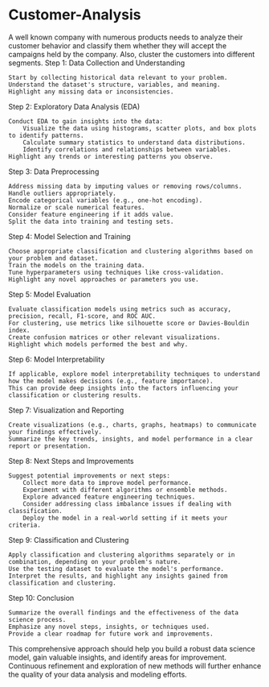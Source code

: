 # Customer-Analysis
A well known company with numerous products needs to analyze their customer behavior and classify them whether they will accept the campaigns held by the company. Also, cluster the customers into different segments.
Step 1: Data Collection and Understanding

    Start by collecting historical data relevant to your problem.
    Understand the dataset's structure, variables, and meaning.
    Highlight any missing data or inconsistencies.

Step 2: Exploratory Data Analysis (EDA)

    Conduct EDA to gain insights into the data:
        Visualize the data using histograms, scatter plots, and box plots to identify patterns.
        Calculate summary statistics to understand data distributions.
        Identify correlations and relationships between variables.
    Highlight any trends or interesting patterns you observe.

Step 3: Data Preprocessing

    Address missing data by imputing values or removing rows/columns.
    Handle outliers appropriately.
    Encode categorical variables (e.g., one-hot encoding).
    Normalize or scale numerical features.
    Consider feature engineering if it adds value.
    Split the data into training and testing sets.

Step 4: Model Selection and Training

    Choose appropriate classification and clustering algorithms based on your problem and dataset.
    Train the models on the training data.
    Tune hyperparameters using techniques like cross-validation.
    Highlight any novel approaches or parameters you use.

Step 5: Model Evaluation

    Evaluate classification models using metrics such as accuracy, precision, recall, F1-score, and ROC AUC.
    For clustering, use metrics like silhouette score or Davies-Bouldin index.
    Create confusion matrices or other relevant visualizations.
    Highlight which models performed the best and why.

Step 6: Model Interpretability

    If applicable, explore model interpretability techniques to understand how the model makes decisions (e.g., feature importance).
    This can provide deep insights into the factors influencing your classification or clustering results.

Step 7: Visualization and Reporting

    Create visualizations (e.g., charts, graphs, heatmaps) to communicate your findings effectively.
    Summarize the key trends, insights, and model performance in a clear report or presentation.

Step 8: Next Steps and Improvements

    Suggest potential improvements or next steps:
        Collect more data to improve model performance.
        Experiment with different algorithms or ensemble methods.
        Explore advanced feature engineering techniques.
        Consider addressing class imbalance issues if dealing with classification.
        Deploy the model in a real-world setting if it meets your criteria.

Step 9: Classification and Clustering

    Apply classification and clustering algorithms separately or in combination, depending on your problem's nature.
    Use the testing dataset to evaluate the model's performance.
    Interpret the results, and highlight any insights gained from classification and clustering.

Step 10: Conclusion

    Summarize the overall findings and the effectiveness of the data science process.
    Emphasize any novel steps, insights, or techniques used.
    Provide a clear roadmap for future work and improvements.

This comprehensive approach should help you build a robust data science model, gain valuable insights, and identify areas for improvement. Continuous refinement and exploration of new methods will further enhance the quality of your data analysis and modeling efforts.
